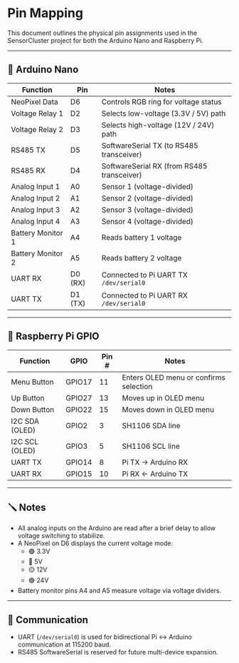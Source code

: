 # Pin Mapping

This document outlines the physical pin assignments used in the SensorCluster project for both the Arduino Nano and Raspberry Pi.

---

## 🔌 Arduino Nano

| Function               | Pin        | Notes                                         |
|------------------------|------------|-----------------------------------------------|
| NeoPixel Data          | D6         | Controls RGB ring for voltage status          |
| Voltage Relay 1        | D2         | Selects low-voltage (3.3V / 5V) path          |
| Voltage Relay 2        | D3         | Selects high-voltage (12V / 24V) path         |
| RS485 TX               | D5         | SoftwareSerial TX (to RS485 transceiver)      |
| RS485 RX               | D4         | SoftwareSerial RX (from RS485 transceiver)    |
| Analog Input 1         | A0         | Sensor 1 (voltage-divided)                    |
| Analog Input 2         | A1         | Sensor 2 (voltage-divided)                    |
| Analog Input 3         | A2         | Sensor 3 (voltage-divided)                    |
| Analog Input 4         | A3         | Sensor 4 (voltage-divided)                    |
| Battery Monitor 1      | A4         | Reads battery 1 voltage                       |
| Battery Monitor 2      | A5         | Reads battery 2 voltage                       |
| UART RX                | D0 (RX)    | Connected to Pi UART TX `/dev/serial0`       |
| UART TX                | D1 (TX)    | Connected to Pi UART RX `/dev/serial0`       |

---

## 🧠 Raspberry Pi GPIO

| Function               | GPIO       | Pin # | Notes                                      |
|------------------------|------------|-------|--------------------------------------------|
| Menu Button            | GPIO17     | 11    | Enters OLED menu or confirms selection     |
| Up Button              | GPIO27     | 13    | Moves up in OLED menu                      |
| Down Button            | GPIO22     | 15    | Moves down in OLED menu                    |
| I2C SDA (OLED)         | GPIO2      | 3     | SH1106 SDA line                            |
| I2C SCL (OLED)         | GPIO3      | 5     | SH1106 SCL line                            |
| UART TX                | GPIO14     | 8     | Pi TX → Arduino RX                         |
| UART RX                | GPIO15     | 10    | Pi RX ← Arduino TX                         |

---

## 🪛 Notes

- All analog inputs on the Arduino are read after a brief delay to allow voltage switching to stabilize.
- A NeoPixel on D6 displays the current voltage mode:
  - 🟣 3.3V
  - 🔴 5V
  - 🟡 12V
  - 🟢 24V
- Battery monitor pins A4 and A5 measure voltage via voltage dividers.

---

## 📡 Communication

- UART (`/dev/serial0`) is used for bidirectional Pi ↔ Arduino communication at 115200 baud.
- RS485 SoftwareSerial is reserved for future multi-device expansion.
